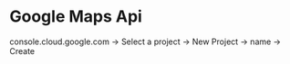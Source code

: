 # Google Maps Api

console.cloud.google.com -> Select a project -> New Project -> name -> Create

<!-- coder-coder yt -->
